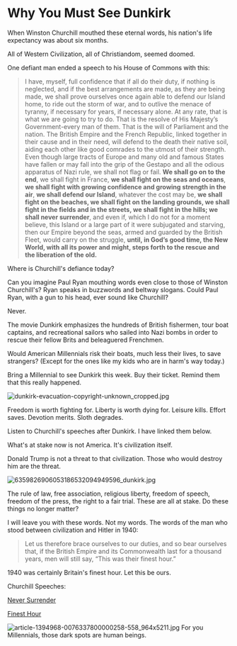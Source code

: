 # Why You Must See Dunkirk

When Winston Churchill mouthed these eternal words, his nation's life expectancy was about six months.

All of Western Civilization, all of Christiandom, seemed doomed.

One defiant man ended a speech to his House of Commons with this:

> I have, myself, full confidence that if all do their duty, if nothing is neglected, and if the best arrangements are made, as they are being made, we shall prove ourselves once again able to defend our Island home, to ride out the storm of war, and to outlive the menace of tyranny, if necessary for years, if necessary alone. At any rate, that is what we are going to try to do. That is the resolve of His Majesty’s Government-every man of them. That is the will of Parliament and the nation. The British Empire and the French Republic, linked together in their cause and in their need, will defend to the death their native soil, aiding each other like good comrades to the utmost of their strength. Even though large tracts of Europe and many old and famous States have fallen or may fall into the grip of the Gestapo and all the odious apparatus of Nazi rule, we shall not flag or fail. **We shall go on to the end**, we shall fight in France, **we shall fight on the seas and oceans**, **we shall fight with growing confidence and growing strength in the air**, **we shall defend our Island**, whatever the cost may be, **we shall fight on the beaches, we shall fight on the landing grounds, we shall fight in the fields and in the streets, we shall fight in the hills; we shall never surrender**, and even if, which I do not for a moment believe, this Island or a large part of it were subjugated and starving, then our Empire beyond the seas, armed and guarded by the British Fleet, would carry on the struggle, **until, in God’s good time, the New World, with all its power and might, steps forth to the rescue and the liberation of the old.**

Where is Churchill's defiance today?

Can you imagine Paul Ryan mouthing words even close to those of Winston Churchill's? Ryan speaks in buzzwords and beltway slogans. Could Paul Ryan, with a gun to his head, ever sound like Churchill?

Never.

The movie Dunkirk emphasizes the hundreds of British fishermen, tour boat captains, and recreational sailors who sailed into Nazi bombs in order to rescue their fellow Brits and beleaguered Frenchmen.

Would American Millennials risk their boats, much less their lives, to save strangers? (Except for the ones like my kids who are in harm's way today.)

Bring a Millennial to see Dunkirk this week. Buy their ticket. Remind them that this really happened.

![dunkirk-evacuation-copyright-unknown_cropped.jpg](https://hennessysview.com/wp-content/uploads/2017/07/dunkirk-evacuation-copyright-unknown_cropped.jpg)

Freedom is worth fighting for. Liberty is worth dying for. Leisure kills. Effort saves. Devotion merits. Sloth degrades.

Listen to Churchill's speeches after Dunkirk. I have linked them below.

What's at stake now is not America. It's civilization itself.

Donald Trump is not a threat to that civilization. Those who would destroy him are the threat.

![6359826906053186532094949596_dunkirk.jpg](https://hennessysview.com/wp-content/uploads/2017/07/6359826906053186532094949596_dunkirk.jpg)

The rule of law, free association, religious liberty, freedom of speech, freedom of the press, the right to a fair trial. These are all at stake. Do these things no longer matter?

I will leave you with these words. Not my words. The words of the man who stood between civilization and Hitler in 1940:

> Let us therefore brace ourselves to our duties, and so bear ourselves that, if the British Empire and its Commonwealth last for a thousand years, men will still say, “This was their finest hour.”

1940 was certainly Britain's finest hour. Let this be ours.

Churchill Speeches:

[Never Surrender](https://youtu.be/s_LncVnecLA)

[Finest Hour](https://youtu.be/jB5wZtV1MWM)

![article-1394968-0076337800000258-558_964x5211.jpg](https://hennessysview.com/wp-content/uploads/2017/07/article-1394968-0076337800000258-558_964x5211.jpg) For you Millennials, those dark spots are human beings.